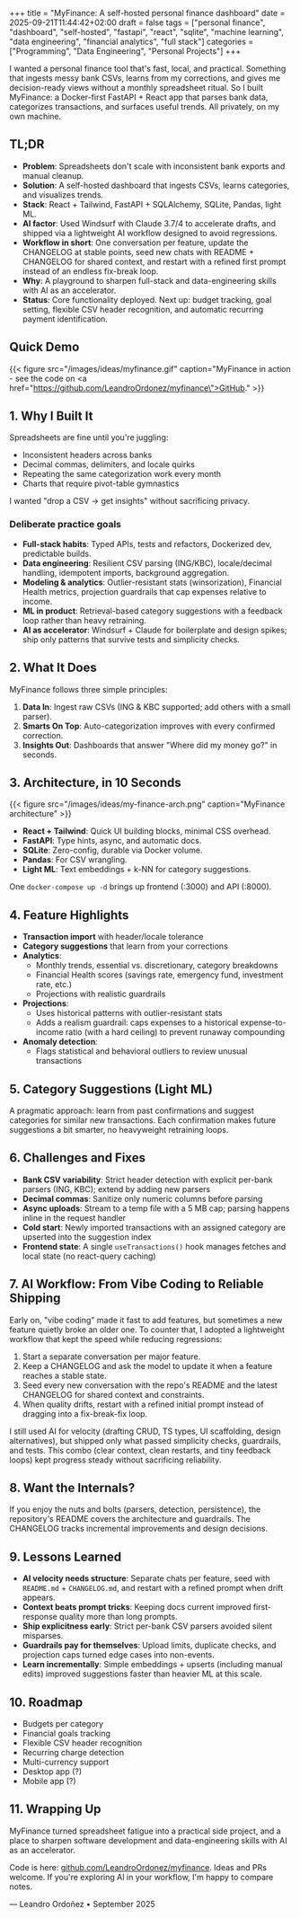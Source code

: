 +++
title = "MyFinance: A self-hosted personal finance dashboard"
date = 2025-09-21T11:44:42+02:00
draft = false
tags = ["personal finance", "dashboard", "self-hosted", "fastapi", "react", "sqlite", "machine learning", "data engineering", "financial analytics", "full stack"]
categories = ["Programming", "Data Engineering", "Personal Projects"]
+++

I wanted a personal finance tool that's fast, local, and practical. Something that ingests messy bank CSVs, learns from my corrections, and gives me decision-ready views without a monthly spreadsheet ritual. So I built MyFinance: a Docker-first FastAPI + React app that parses bank data, categorizes transactions, and surfaces useful trends. All privately, on my own machine.

## TL;DR
- **Problem**: Spreadsheets don't scale with inconsistent bank exports and manual cleanup.
- **Solution**: A self-hosted dashboard that ingests CSVs, learns categories, and visualizes trends.
- **Stack**: React + Tailwind, FastAPI + SQLAlchemy, SQLite, Pandas, light ML.
- **AI factor**: Used Windsurf with Claude 3.7/4 to accelerate drafts, and shipped via a lightweight AI workflow designed to avoid regressions.
- **Workflow in short**: One conversation per feature, update the CHANGELOG at stable points, seed new chats with README + CHANGELOG for shared context, and restart with a refined first prompt instead of an endless fix-break loop.
- **Why**: A playground to sharpen full-stack and data-engineering skills with AI as an accelerator.
- **Status**: Core functionality deployed. Next up: budget tracking, goal setting, flexible CSV header recognition, and automatic recurring payment identification.

## Quick Demo
{{< figure src="/images/ideas/myfinance.gif" caption="MyFinance in action - see the code on <a href=\"https://github.com/LeandroOrdonez/myfinance\">GitHub</a>." >}}

## 1. Why I Built It
Spreadsheets are fine until you're juggling:
- Inconsistent headers across banks
- Decimal commas, delimiters, and locale quirks
- Repeating the same categorization work every month
- Charts that require pivot-table gymnastics

I wanted "drop a CSV → get insights" without sacrificing privacy.

### Deliberate practice goals
- **Full-stack habits**: Typed APIs, tests and refactors, Dockerized dev, predictable builds.
- **Data engineering**: Resilient CSV parsing (ING/KBC), locale/decimal handling, idempotent imports, background aggregation.
- **Modeling & analytics**: Outlier-resistant stats (winsorization), Financial Health metrics, projection guardrails that cap expenses relative to income.
- **ML in product**: Retrieval-based category suggestions with a feedback loop rather than heavy retraining.
- **AI as accelerator**: Windsurf + Claude for boilerplate and design spikes; ship only patterns that survive tests and simplicity checks.

## 2. What It Does
MyFinance follows three simple principles:
1. **Data In**: Ingest raw CSVs (ING & KBC supported; add others with a small parser).
2. **Smarts On Top**: Auto-categorization improves with every confirmed correction.
3. **Insights Out**: Dashboards that answer "Where did my money go?" in seconds.

## 3. Architecture, in 10 Seconds

{{< figure src="/images/ideas/my-finance-arch.png" caption="MyFinance architecture" >}}

- **React + Tailwind**: Quick UI building blocks, minimal CSS overhead.
- **FastAPI**: Type hints, async, and automatic docs.
- **SQLite**: Zero-config, durable via Docker volume.
- **Pandas**: For CSV wrangling.
- **Light ML**: Text embeddings + k-NN for category suggestions.

One `docker-compose up -d` brings up frontend (:3000) and API (:8000).

## 4. Feature Highlights
- **Transaction import** with header/locale tolerance
- **Category suggestions** that learn from your corrections
- **Analytics**:
  - Monthly trends, essential vs. discretionary, category breakdowns
  - Financial Health scores (savings rate, emergency fund, investment rate, etc.)
  - Projections with realistic guardrails
- **Projections**:
  - Uses historical patterns with outlier-resistant stats
  - Adds a realism guardrail: caps expenses to a historical expense-to-income ratio (with a hard ceiling) to prevent runaway compounding
- **Anomaly detection**:
  - Flags statistical and behavioral outliers to review unusual transactions

## 5. Category Suggestions (Light ML)
A pragmatic approach: learn from past confirmations and suggest categories for similar new transactions. Each confirmation makes future suggestions a bit smarter, no heavyweight retraining loops.

## 6. Challenges and Fixes
- **Bank CSV variability**: Strict header detection with explicit per-bank parsers (ING, KBC); extend by adding new parsers
- **Decimal commas**: Sanitize only numeric columns before parsing
- **Async uploads**: Stream to a temp file with a 5 MB cap; parsing happens inline in the request handler
- **Cold start**: Newly imported transactions with an assigned category are upserted into the suggestion index
- **Frontend state**: A single `useTransactions()` hook manages fetches and local state (no react-query caching)

## 7. AI Workflow: From Vibe Coding to Reliable Shipping
Early on, "vibe coding" made it fast to add features, but sometimes a new feature quietly broke an older one. To counter that, I adopted a lightweight workflow that kept the speed while reducing regressions:

1. Start a separate conversation per major feature.
2. Keep a CHANGELOG and ask the model to update it when a feature reaches a stable state.
3. Seed every new conversation with the repo's README and the latest CHANGELOG for shared context and constraints.
4. When quality drifts, restart with a refined initial prompt instead of dragging into a fix-break-fix loop.

I still used AI for velocity (drafting CRUD, TS types, UI scaffolding, design alternatives), but shipped only what passed simplicity checks, guardrails, and tests. This combo (clear context, clean restarts, and tiny feedback loops) kept progress steady without sacrificing reliability.

## 8. Want the Internals?
If you enjoy the nuts and bolts (parsers, detection, persistence), the repository's README covers the architecture and guardrails. The CHANGELOG tracks incremental improvements and design decisions.

## 9. Lessons Learned
- **AI velocity needs structure**: Separate chats per feature, seed with `README.md` + `CHANGELOG.md`, and restart with a refined prompt when drift appears.
- **Context beats prompt tricks**: Keeping docs current improved first-response quality more than long prompts.
- **Ship explicitness early**: Strict per-bank CSV parsers avoided silent misparses.
- **Guardrails pay for themselves**: Upload limits, duplicate checks, and projection caps turned edge cases into non-events.
- **Learn incrementally**: Simple embeddings + upserts (including manual edits) improved suggestions faster than heavier ML at this scale.

## 10. Roadmap
- Budgets per category
- Financial goals tracking
- Flexible CSV header recognition
- Recurring charge detection
- Multi-currency support
- Desktop app (?)
- Mobile app (?)

## 11. Wrapping Up
MyFinance turned spreadsheet fatigue into a practical side project, and a place to sharpen software development and data-engineering skills with AI as an accelerator.

Code is here: [github.com/LeandroOrdonez/myfinance](https://github.com/LeandroOrdonez/myfinance). Ideas and PRs welcome. If you're exploring AI in your workflow, I'm happy to compare notes.

— Leandro Ordoñez • September 2025